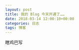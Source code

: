 ```yaml
---
layout: post
title: 我的 Blog 今天开通了……
date: 2018-03-14 12:00:10+00:00
categories: 日志
tags: 博客
---
```


瞎鸡巴写


